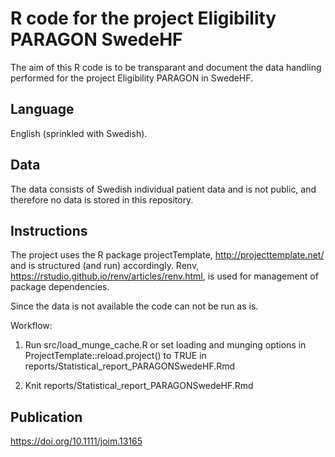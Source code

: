 # R code for the project Eligibility PARAGON SwedeHF

The aim of this R code is to be transparant and document the data handling 
performed for the project Eligibility PARAGON in SwedeHF. 
## Language 

English (sprinkled with Swedish). 

## Data

The data consists of Swedish individual patient data and is not public, 
and therefore no data is stored in this repository. 

## Instructions

The project uses the R package projectTemplate, http://projecttemplate.net/ and 
is structured (and run) accordingly. Renv, 
https://rstudio.github.io/renv/articles/renv.html, is used for management of package dependencies.

Since the data is not available the code can not be run as is. 

Workflow: 

1. Run src/load_munge_cache.R or set loading and munging options in ProjectTemplate::reload.project() to TRUE in 
reports/Statistical_report_PARAGONSwedeHF.Rmd

2. Knit reports/Statistical_report_PARAGONSwedeHF.Rmd

## Publication

https://doi.org/10.1111/joim.13165

